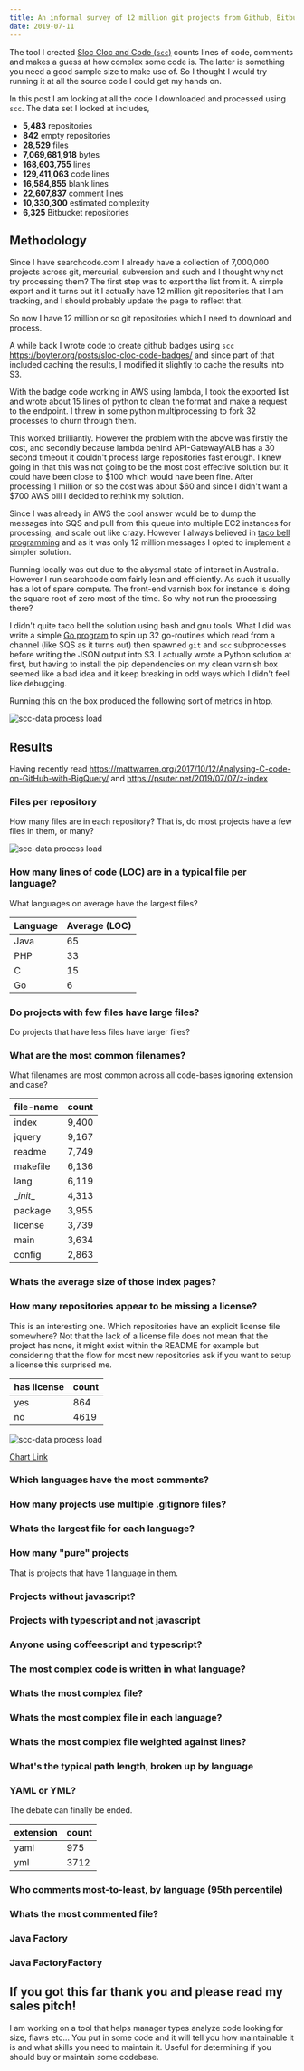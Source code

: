 ```yaml
---
title: An informal survey of 12 million git projects from Github, Bitbucket and Gitlab
date: 2019-07-11
---
```


The tool I created [Sloc Cloc and Code (`scc`)](https://github.com/boyter/scc/) counts lines of code, comments and makes a guess at how complex some code is. The latter is something you need a good sample size to make use of. So I thought I would try running it at all the source code I could get my hands on. 

In this post I am looking at all the code I downloaded and processed using `scc`. The data set I looked at includes,

 - **5,483** repositories
 - **842** empty repositories
 - **28,529** files
 - **7,069,681,918** bytes
 - **168,603,755** lines
 - **129,411,063** code lines
 - **16,584,855** blank lines
 - **22,607,837** comment lines
 - **10,330,300** estimated complexity 
 - **6,325** Bitbucket repositories


## Methodology

Since I have searchcode.com I already have a collection of 7,000,000 projects across git, mercurial, subversion and such and I thought why not try processing them? The first step was to export the list from it. A simple export and it turns out it I actually have 12 million git repositories that I am tracking, and I should probably update the page to reflect that.

So now I have 12 million or so git repositories which I need to download and process.

A while back I wrote code to create github badges using `scc` https://boyter.org/posts/sloc-cloc-code-badges/ and since part of that included caching the results, I modified it slightly to cache the results into S3.

With the badge code working in AWS using lambda, I took the exported list and wrote about 15 lines of python to clean the format and make a request to the endpoint. I threw in some python multiprocessing to fork 32 processes to churn through them. 

This worked brilliantly. However the problem with the above was firstly the cost, and secondly because lambda behind API-Gateway/ALB has a 30 second timeout it couldn't process large repositories fast enough. I knew going in that this was not going to be the most cost effective solution but it could have been close to $100 which would have been fine. After processing 1 million or so the cost was about $60 and since I didn't want a $700 AWS bill I decided to rethink my solution.

Since I was already in AWS the cool answer would be to dump the messages into SQS and pull from this queue into multiple EC2 instances for processing, and scale out like crazy. However I always believed in [taco bell programming](http://widgetsandshit.com/teddziuba/2010/10/taco-bell-programming.html) and as it was only 12 million messages I opted to implement a simpler solution.

Running locally was out due to the abysmal state of internet in Australia. However I run searchcode.com fairly lean and efficiently. As such it usually has a lot of spare compute. The front-end varnish box for instance is doing the square root of zero most of the time. So why not run the processing there?

I didn't quite taco bell the solution using bash and gnu tools. What I did was write a simple [Go program](https://github.com/boyter/scc-data/blob/master/process/main.go) to spin up 32 go-routines which read from a channel (like SQS as it turns out) then spawned `git` and `scc` subprocesses before writing the JSON output into S3. I actually wrote a Python solution at first, but having to install the pip dependencies on my clean varnish box seemed like a bad idea and it keep breaking in odd ways which I didn't feel like debugging.

Running this on the box produced the following sort of metrics in htop.

![scc-data process load](/static/an-informal-survey/1.png#center)


## Results

Having recently read https://mattwarren.org/2017/10/12/Analysing-C-code-on-GitHub-with-BigQuery/ and https://psuter.net/2019/07/07/z-index

### Files per repository

How many files are in each repository? That is, do most projects have a few files in them, or many?

![scc-data process load](/static/an-informal-survey/filesPerProject.png#center)

### How many lines of code (LOC) are in a typical file per language?

What languages on average have the largest files?

| Language | Average (LOC) |
|---|---|
| Java | 65 |
| PHP | 33 |
| C | 15 |
| Go | 6 |

### Do projects with few files have large files?

Do projects that have less files have larger files?

### What are the most common filenames?

What filenames are most common across all code-bases ignoring extension and case?

| file-name | count |
| -------- | ----- |
| index | 9,400 |
| jquery | 9,167 |
| readme | 7,749 |
| makefile | 6,136 |
| lang | 6,119 |
| \__init__ | 4,313 |
| package | 3,955 |
| license | 3,739 | 
| main | 3,634 |
| config | 2,863 |

### Whats the average size of those index pages?

### How many repositories appear to be missing a license?

This is an interesting one. Which repositories have an explicit license file somewhere? Not that the lack of a license file does not mean that the project has none, it might exist within the README for example but considering that the flow for most new repositories ask if you want to setup a license this surprised me.

| has license | count |
| ----------- | ----- |
| yes | 864 |
| no | 4619 |

![scc-data process load](/static/an-informal-survey/hasLicense.png#center)

[Chart Link](https://jsfiddle.net/mscvtgd4/)

### Which languages have the most comments?

### How many projects use multiple .gitignore files?

### Whats the largest file for each language?

### How many "pure" projects

That is projects that have 1 language in them.

### Projects without javascript?

### Projects with typescript and not javascript

### Anyone using coffeescript and typescript?

### The most complex code is written in what language?

### Whats the most complex file?

### Whats the most complex file in each language?

### Whats the most complex file weighted against lines?

### What's the typical path length, broken up by language

### YAML or YML?

The debate can finally be ended.

| extension | count |
| ----------- | ----- |
| yaml | 975 |
| yml | 3712 |

### Who comments most-to-least, by language (95th percentile)


### Whats the most commented file?


### Java Factory

### Java FactoryFactory

## If you got this far thank you and please read my sales pitch!


I am working on a tool that helps manager types analyze code looking for size, flaws etc... You put in some code and it will tell you how maintainable it is and what skills you need to maintain it. Useful for determining if you should buy or maintain some codebase.